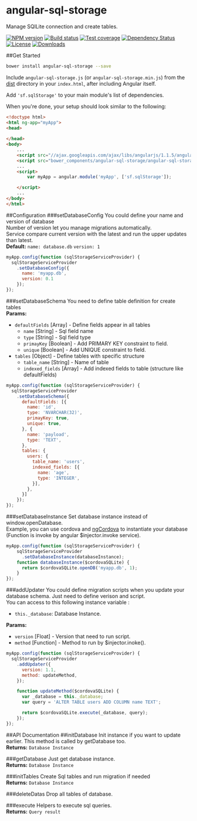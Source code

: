 angular-sql-storage
=====================
Manage SQlLite connection and create tables.

[![NPM version][npm-image]][npm-url]
[![Build status][travis-image]][travis-url]
[![Test coverage][coveralls-image]][coveralls-url]
[![Dependency Status][david-image]][david-url]
[![License][license-image]][license-url]
[![Downloads][downloads-image]][downloads-url]


##Get Started
```bash
bower install angular-sql-storage --save
```
Include `angular-sql-storage.js` (or `angular-sql-storage.min.js`) from the [dist](https://github.com/SimpliField/angular-sql-storage/blob/master/angular-sql-storage.js) directory in your `index.html`, after including Angular itself.

Add `'sf.sqlStorage'` to your main module's list of dependencies.

When you're done, your setup should look similar to the following:

```html
<!doctype html>
<html ng-app="myApp">
<head>
   
</head>
<body>
    ...
    <script src="//ajax.googleapis.com/ajax/libs/angularjs/1.1.5/angular.min.js"></script>
    <script src="bower_components/angular-sql-storage/angular-sql-storage.min.js"></script>
    ...
    <script>
        var myApp = angular.module('myApp', ['sf.sqlStorage']);

    </script>
    ...
</body>
</html>
```
##Configuration
###setDatabaseConfig
You could define your name and version of database<br/>
Number of version let you manage migrations automatically.<br/>
Service compare current version with the latest and run the upper updates than latest.<br/>
**Default:** `name: database.db` `version: 1`
```js
myApp.config(function (sqlStorageServiceProvider) {
  sqlStorageServiceProvider
    .setDatabaseConfig({
      name: 'myapp.db',
      version: 0.1
    });
});
```
###setDatabaseSchema
You need to define table definition for create tables<br/>
**Params:**
- `defaultFields` [Array] - Define fields appear in all tables
  - `name` [String] - Sql field name
  - `type` [String] - Sql field type
  - `primayKey` [Boolean] - Add PRIMARY KEY constraint to field.
  - `unique` [Boolean] - Add UNIQUE constraint to field.
- `tables` [Object] - Define tables with specific structure
  - `table_name` [String] - Name of table
  - `indexed_fields` [Array] - Add indexed fields to table (structure like defaultFields)
```js
myApp.config(function (sqlStorageServiceProvider) {
  sqlStorageServiceProvider
    .setDatabaseSchema({
      defaultFields: [{
        name: 'id',
        type: 'NVARCHAR(32)',
        primayKey: true,
        unique: true,
      }, {
        name: 'payload',
        type: 'TEXT',
      },
      tables: {
        users: {
          table_name: 'users',
          indexed_fields: [{
            name: 'age',
            type: 'INTEGER',
          }],
        },
      }]
    });
});
```
###setDatabaseInstance
Set database instance instead of window.openDatabase.<br/>
Example, you can use cordova and [ngCordova](http://ngcordova.com/docs/plugins/sqlite/) to instantiate your database (Function is invoke by angular $injector.invoke service).
```js
myApp.config(function (sqlStorageServiceProvider) {
    sqlStorageServiceProvider
      .setDatabaseInstance(databaseInstance);
    function databaseInstance($cordovaSQLite) {
      return $cordovaSQLite.openDB('myapp.db', 1);
    }
});
```
###addUpdater
You could define migration scripts when you update your database schema. Just need to define verison and script.<br/>
You can access to this following instance variable :
- `this._database`: Database Instance.

**Params:**
- `version` [Float] - Version that need to run script.
- `method` [Function] - Method to run by $injector.inoke().
```js
myApp.config(function (sqlStorageServiceProvider) {
  sqlStorageServiceProvider
    .addUpdater({
      version: 1.1,
      method: updateMethod,
    });

    function updateMethod($cordovaSQLite) {
      var _database = this._database;
      var query = 'ALTER TABLE users ADD COLUMN name TEXT';

      return $cordovaSQLite.execute(_database, query);
    });
});
```
##API Documentation
##initDatabase
Init instance if you want to update earlier. This method is called by getDatabase too.<br/>
**Returns:** `Database Instance`

###getDatabase
Just get database instance.<br/>
**Returns:** `Database Instance`

###initTables
Create Sql tables and run migration if needed<br/>
**Returns:** `Database Instance`

###deleteDatas
Drop all tables of database.

###execute
Helpers to execute sql queries.<br/>
**Returns:** `Query result`

[npm-image]: https://img.shields.io/npm/v/angular-sql-storage.svg?style=flat-square
[npm-url]: https://npmjs.org/package/angular-sql-storage
[travis-image]: https://img.shields.io/travis/SimpliField/angular-sql-storage.svg?style=flat-square
[travis-url]: https://travis-ci.org/SimpliField/angular-sql-storage
[coveralls-image]: https://img.shields.io/coveralls/SimpliField/angular-sql-storage.svg?style=flat-square
[coveralls-url]: https://coveralls.io/r/SimpliField/angular-sql-storage
[david-image]: http://img.shields.io/david/SimpliField/angular-sql-storage.svg?style=flat-square
[david-url]: https://david-dm.org/SimpliField/angular-sql-storage
[license-image]: http://img.shields.io/npm/l/angular-sql-storage.svg?style=flat-square
[license-url]: LICENSE
[downloads-image]: http://img.shields.io/npm/dm/angular-sql-storage.svg?style=flat-square
[downloads-url]: https://npmjs.org/package/angular-sql-storage
